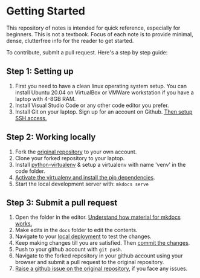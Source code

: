 # Getting Started

This repository of notes is intended for quick reference, especially for beginners.
This is not a textbook. Focus of each note is to provide minimal, dense, clutterfree info for the reader  to get started.

To contribute, submit a pull request. Here's a step by step guide:

## Step 1: Setting up

1. First you need to have a clean linux operating system setup. You can install Ubuntu 20.04 on VirtualBox or VMWare workstation if you have a laptop with 4-8GB RAM.
2. Install Visual Studio Code or any other code editor you prefer.
3. Install Git on your laptop. Sign up for an account on Github. [Then setup SSH access.](basics/git-ssh.md)


## Step 2: Working locally

1. Fork the [original repository](https://github.com/emptycuphq/notes) to your own account.
2. Clone your forked repository to your laptop.
3. Install [python-virtualenv](basics/python-virtualenv.md) & setup a virtualenv with name 'venv' in the code folder.
4. [Activate the virtualenv and install the pip dependencies](basics/python-pip.md).
5. Start the local development server with: `mkdocs serve`


## Step 3: Submit a pull request

1. Open the folder in the editor. [Understand how material for mkdocs works.](basics/mkdocs.md)
2. Make edits in the `docs` folder to edit the contents.
3. Navigate to your [local deployment](http://127.0.0.1:8000/notes/) to test the changes.
4. Keep making changes till you are satisfied. Then [commit the changes](basics/git-basics.md).
5. Push to your github account with `git push`.
6. Navigate to the forked repository in your github account using your browser and submit a pull request to the original repository.
7. [Raise a github issue on the original repository](https://github.com/EmptyCupHQ/notes/issues), if you face any issues.
